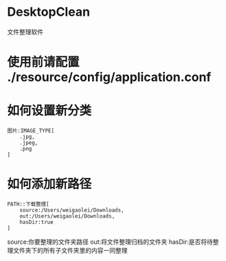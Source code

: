 # DesktopClean
文件整理软件

# 使用前请配置 ./resource/config/application.conf
# 如何设置新分类
```
图片:IMAGE_TYPE[
    .jpg,
    .jpeg,
    .png
]
```

# 如何添加新路径
```
PATH::下载整理[
    source:/Users/weigaolei/Downloads,
    out:/Users/weigaolei/Downloads,
    hasDir:true
]
```

source:你要整理的文件夹路径
out:将文件整理归档的文件夹
hasDir:是否将待整理文件夹下的所有子文件夹里的内容一同整理
